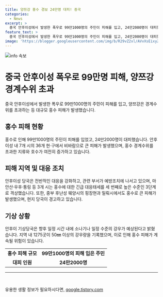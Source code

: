 ```yaml
---
title: 양쯔강 홍수 경보 24만명 대피! 중국
categories:
  - News
excerpt: >
  중국 안후이성에서 발생한 폭우로 99만1000명의 주민이 피해를 입고, 24만2000명이 대피했다. 안후이성 내 36개 현·구에서 비바람이 몰아쳤고, 1275곳이 50㎜ 이상의 강우량을 기록했다. 창장 본류 전 구간이 경계수위를 초과했으며, 안후이 당국은 대응을 강화하고 모든 관련 부서에 예방조치를 촉구했다. 후난성 웨양시와 밀뤄시에서도 홍수로 인한 피해가 발생했다.
feature_text: >
  중국 안후이성에서 발생한 폭우로 99만1000명의 주민이 피해를 입고, 24만2000명이 대피했다. 안후이성 내 36개 현·구에서 비바람이 몰아쳤고, 1275곳이 50㎜ 이상의 강우량을 기록했다. 창장 본류 전 구간이 경계수위를 초과했으며, 안후이 당국은 대응을 강화하고 모든 관련 부서에 예방조치를 촉구했다. 후난성 웨양시와 밀뤄시에서도 홍수로 인한 피해가 발생했다.
image: 'https://blogger.googleusercontent.com/img/b/R29vZ2xl/AVvXsEixyZcFfHzMRdzZMjFBmAUKJYCLCGyLL1o632UiGVXcaFdKo_bkvkuCioo0uUKlGfBVcT3P84aROyZIXSBEx3Aw5nCQ3pTgDom1WDC4m8eifvWiAmWEEVb4x6G_l8C0QH225ldMjyaFvpxGEBGNO37VmDTDMHGhJPq73UglMfDca1-0aw/s1600/blogspot.png'
---
```


<p><img src="https://blogger.googleusercontent.com/img/b/R29vZ2xl/AVvXsEixyZcFfHzMRdzZMjFBmAUKJYCLCGyLL1o632UiGVXcaFdKo_bkvkuCioo0uUKlGfBVcT3P84aROyZIXSBEx3Aw5nCQ3pTgDom1WDC4m8eifvWiAmWEEVb4x6G_l8C0QH225ldMjyaFvpxGEBGNO37VmDTDMHGhJPq73UglMfDca1-0aw/s1600/blogspot.png" alt="info 속보" /></p>

<h1>중국 안후이성 폭우로 99만명 피해, 양쯔강 경계수위 초과</h1>

<p data-ke-size="size16">중국 안후이성에서 발생한 폭우로 99만1000명의 주민이 피해를 입고, 양쯔강은 경계수위를 초과하는 등 대규모 홍수 피해가 발생했습니다.</p>

<h2 data-ke-size="size26">홍수 피해 현황</h2>

<p data-ke-size="size16">홍수로 인해 99만1000명의 주민이 피해를 입었고, 24만2000명이 대피했습니다. 안후이성 내 7개 시의 36개 현·구에서 비바람으로 큰 피해가 발생했으며, 홍수 경계수위를 초과한 지류와 호수가 여전히 증가하고 있습니다.</p>

<h2 data-ke-size="size26">피해 지역 및 대응 조치</h2>

<p data-ke-size="size16">안후이성 당국은 전반적인 대응을 강화하고, 관련 부서가 예방조치에 나서고 있으며, 마안산·우후·퉁링 등 3개 시는 홍수에 대한 긴급 대응태세를 세 번째로 높은 수준인 3단계로 격상했습니다. 또한, 중부 후난성 웨양시의 핑장현과 밀뤄시에서도 홍수로 큰 피해가 발생했으며, 현지 당국이 경고하고 있습니다.</p>

<h2 data-ke-size="size26">기상 상황</h2>

<p data-ke-size="size16">안후이 기상당국은 향후 일정 시간 내에 소나기나 일정 수준의 강우가 예상된다고 밝혔습니다. 지역 내 1275곳이 50㎜ 이상의 강우량을 기록했으며, 이로 인해 홍수 피해가 계속될 위험이 있습니다.</p>

<table>
    <tbody>
        <tr>
            <td style="text-align: center; height: 17px;"><b>홍수 피해 규모</b></td>
            <td style="text-align: center; height: 17px;"><b>99만1000명의 피해 입은 주민</b></td>
        </tr>
        <tr>
            <td style="text-align: center; height: 17px;"><b>대피 인원</b></td>
            <td style="text-align: center; height: 17px;"><b>24만2000명</b></td>
        </tr>
    </tbody>
</table>

<hr>

<p data-ke-size="size16">&nbsp;</p>
유용한 생활 정보가 필요하시다면, <a href="https://qoogle.tistory.com" rel="dofollow">qoogle.tistory.com</a>


